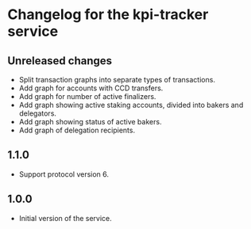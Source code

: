 # Changelog for the kpi-tracker service

## Unreleased changes

- Split transaction graphs into separate types of transactions.
- Add graph for accounts with CCD transfers.
- Add graph for number of active finalizers.
- Add graph showing active staking accounts, divided into bakers and delegators.
- Add graph showing status of active bakers.
- Add graph of delegation recipients.

## 1.1.0

- Support protocol version 6.

## 1.0.0

- Initial version of the service.
